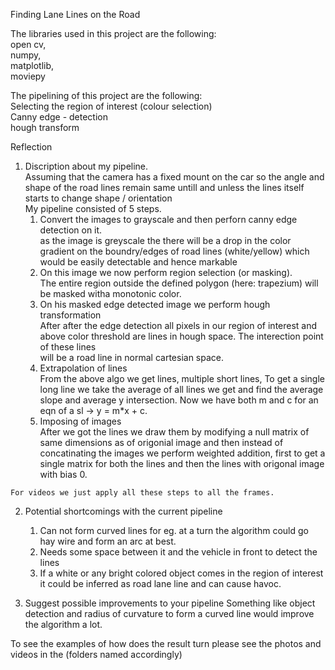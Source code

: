 Finding Lane Lines on the Road

The libraries used in this project are the following:       
    open cv,    
    numpy,  
    matplotlib,         
    moviepy 
    
The pipelining of this project are the following:       
    Selecting the region of interest (colour selection)     
    Canny edge - detection  
    hough transform 
    
Reflection
  1. Discription about my pipeline.     
    Assuming that the camera has a fixed mount on the car so the angle and shape of the road lines remain same untill and unless the lines itself starts to change shape / orientation      
    My pipeline consisted of 5 steps.   
      1. Convert the images to grayscale and then perforn canny edge detection on it.  
          as the image is greyscale the there will be a drop in the color gradient on the boundry/edges of road lines (white/yellow) which would be easily detectable and 
          hence markable    
      2. On this image we now perform region selection (or masking).  
            The entire region outside the defined polygon (here: trapezium) will be masked witha monotonic color.   
      3. On his masked edge detected image we perform hough transformation   
            After after the edge detection all pixels in our region of interest and above color threshold are lines in hough space. The interection point of these lines  
            will be a road line in normal cartesian space.  
      4. Extrapolation of lines   
           From the above algo we get lines, multiple short lines, To get a single long line we take the average of all lines we get and find the average slope and average
           y intersection. Now we have both m and c for an eqn of a sl -> y = m*x + c.
      5. Imposing of images    
          After we got the lines we draw them by modifying a null matrix of same dimensions as of origonial image and then instead of concatinating the images we perform
          weighted addition, first to get a single matrix for both the lines and then the lines with origonal image with bias 0.
        
    For videos we just apply all these steps to all the frames.


  2. Potential shortcomings with the current pipeline
      1. Can not form curved lines for eg. at a turn the algorithm could go hay wire and form an arc at best.
      2. Needs some space between it and the vehicle in front to detect the lines
      3. If a white or any bright colored object comes in the region of interest it could be inferred as road lane line and can cause havoc.


  3. Suggest possible improvements to your pipeline
      Something like object detection and radius of curvature to form a curved line would improve the algorithm a lot.
      
      
To see the examples of how does the result turn please see the photos and videos in the (folders named accordingly)
